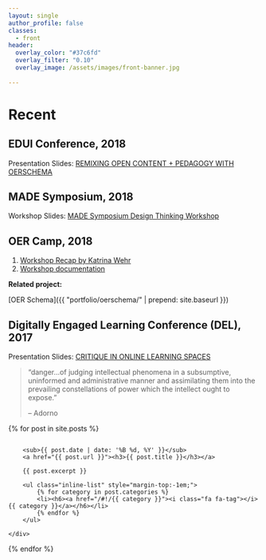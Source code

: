 ```yaml
---
layout: single
author_profile: false
classes:
  - front
header:
  overlay_color: "#37c6fd"
  overlay_filter: "0.10"
  overlay_image: /assets/images/front-banner.jpg
 
---
```

# Recent

## EDUI Conference, 2018

Presentation Slides: [REMIXING OPEN CONTENT + PEDAGOGY WITH OERSCHEMA](https://docs.google.com/presentation/d/e/2PACX-1vSul0t5D8mE7e_pQqHd-7XKMBwMiNWvlX_qkBzwnurM0zcbcrM0EkylM1T8EpzPKJwcxXfC5uAcsrPs/pub?start=false&loop=false&delayms=3000)

## MADE Symposium, 2018

Workshop Slides: [MADE Symposium Design Thinking Workshop](https://docs.google.com/presentation/d/e/2PACX-1vTcsV4orqbKRF14ArwJybb-8LIC4eFkp0rVE07Qm_hhpcrVIfnXAKbnarO_KCSrXGBAa9S9ABvHSHri/pub?start=false&loop=false&delayms=3000)

## OER Camp, 2018

1. [Workshop Recap by Katrina Wehr](https://medium.com/@katrina.m.wehr/oer-camp-2018-summary-2c8b34a3f341)
2. [Workshop documentation](https://open-curriculum.gitbooks.io/oer-camp-2018/content/)

**Related project:**

[OER Schema]({{ "portfolio/oerschema/" | prepend: site.baseurl }})


## Digitally Engaged Learning Conference (DEL), 2017

Presentation Slides: [CRITIQUE IN ONLINE LEARNING SPACES](https://docs.google.com/presentation/d/e/2PACX-1vQ9VtqBfe1JEsOJlck8vZsVUuk3RAdLQjfZunBsei2345xLCuXgP9JOKtg9UBVCtF2_DMqlXEF0KMJY/pub?start=false&loop=false&delayms=3000)

> “danger...of judging intellectual phenomena in a subsumptive, uninformed and administrative manner and assimilating them into the prevailing constellations of power which the intellect ought to expose.”
>
>– Adorno

<!-- # Updates -->

{% for post in site.posts %}
<div class="row">
	<div class="small-12 columns">
  	
		<sub>{{ post.date | date: '%B %d, %Y' }}</sub>
		<a href="{{ post.url }}"><h3>{{ post.title }}</h3></a>

	  	{{ post.excerpt }}

		<ul class="inline-list" style="margin-top:-1em;">
			{% for category in post.categories %}
			<li><h6><a href="/#!/{{ category }}"><i class="fa fa-tag"></i> {{ category }}</a></h6></li>
			{% endfor %}
		</ul>

	</div>
</div>
{% endfor %}
